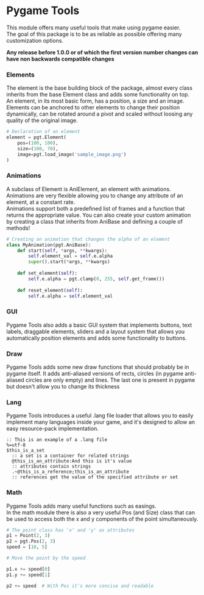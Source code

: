 # Pygame Tools
This module offers many useful tools that make using pygame easier. \
The goal of this package is to be as reliable as possible offering
many customization options.

**Any release before 1.0.0 or of which the first version number changes
can have non backwards compatible changes**

### Elements
The element is the base building block of the package, almost every
class inherits from the base Element class and adds some functionality
on top. \
An element, in its most basic form, has a position, a size and an
image. Elements can be anchored to other elements to change their
position dynamically, can be rotated around a pivot and scaled without
loosing any quality of the original image.

```python
# Declaration of an element
element = pgt.Element(
    pos=(100, 100),
    size=(100, 70),
    image=pgt.load_image('sample_image.png')
)
```

### Animations
A subclass of Element is AniElement, an element with animations. \
Animations are very flexible allowing you to change any attribute of
an element, at a constant rate. \
Animations support both a predefined list of frames and a function
that returns the appropriate value.
You can also create your custom animation by creating a class that
inherits from AniBase and defining a couple of methods!
```python
# Creating an animation that changes the alpha of an element
class MyAnimation(pgt.AniBase):
    def start(self, *args, **kwargs):
        self.element_val = self.e.alpha
        super().start(*args, **kwargs)
    
    def set_element(self):
        self.e.alpha = pgt.clamp(0, 255, self.get_frame())
    
    def reset_element(self):
        self.e.alpha = self.element_val
```

### GUI
Pygame Tools also adds a basic GUI system that implements buttons,
text labels, draggable elements, sliders and a layout system that
allows you automatically position elements and adds some functionality
to buttons.

### Draw
Pygame Tools adds some new draw functions that should probably be
in pygame itself. It adds anti-aliased versions of rects, circles
(in pygame anti-aliased circles are only empty) and lines.
The last one is present in pygame but doesn't allow you to change
its thickness

### Lang
Pygame Tools introduces a useful .lang file loader that allows you
to easily implement many languages inside your game, and it's designed
to allow an easy resource-pack implementation.
```
:: This is an example of a .lang file
%=utf-8
$this_is_a_set
  :: a set is a container for related strings
  @this_is_an_attribute:And this is it's value
  :: attributes contain strings
  .~@this_is_a_reference;this_is_an_attribute
  :: references get the value of the specified attribute or set
```

### Math
Pygame Tools adds many useful functions such as easings. \
In the math module there is also a very useful Pos (and Size) class
that can be used to access both the x and y components of the point
simultaneously.

```python
# The point class has 'x' and 'y' as attributes
p1 = Point(2, 3)
p2 = pgt.Pos(2, 3)
speed = [10, 5]

# Move the point by the speed

p1.x += speed[0]
p1.y += speed[1]

p2 += speed  # With Pos it's more concise and readable
```
